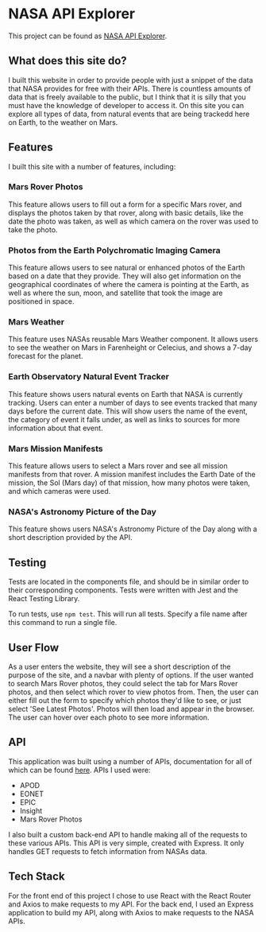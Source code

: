 # NASA API Explorer

This project can be found as [NASA API Explorer](link.here).

## What does this site do?

I built this website in order to provide people with just a snippet of the data that NASA provides for free with
their APIs. There is countless amounts of data that is freely available to the public, but I think that it is
silly that you must have the knowledge of developer to access it. On this site you can explore all types of data, from natural events that are being trackedd here on Earth, to the weather on Mars.

## Features

I built this site with a number of features, including:

### Mars Rover Photos

This feature allows users to fill out a form for a specific Mars rover, and displays the photos taken by that rover, along with basic details, like the date the photo was taken, as well as which camera on the rover was used to take the photo.

### Photos from the Earth Polychromatic Imaging Camera

This feature allows users to see natural or enhanced photos of the Earth based on a date that they provide. They will also get information on the geographical coordinates of where the camera is pointing at the Earth, as well as where the sun, moon, and satellite that took the image are positioned in space.

### Mars Weather

This feature uses NASAs reusable Mars Weather component. It allows users to see the weather on Mars in Farenheight or Celecius, and shows a 7-day forecast for the planet.

### Earth Observatory Natural Event Tracker

This feature shows users natural events on Earth that NASA is currently tracking. Users can enter a number of days to see events tracked that many days before the current date. This will show users the name of the event, the category of event it falls under, as well as links to sources for more information about that event.

### Mars Mission Manifests

This feature allows users to select a Mars rover and see all mission manifests from that rover. A mission manifest includes the Earth Date of the mission, the Sol (Mars day) of that mission, how many photos were taken, and which cameras were used.

### NASA's Astronomy Picture of the Day

This feature shows users NASA's Astronomy Picture of the Day along with a short description provided by the API.

## Testing

Tests are located in the components file, and should be in similar order to their corresponding components. Tests were written with Jest and the React Testing Library.

To run tests, use `npm test`. This will run all tests. Specify a file name after this command to run a single file.

## User Flow

As a user enters the website, they will see a short description of the purpose of the site, and a navbar with plenty of options. If the user wanted to search Mars Rover photos, they could select the tab for Mars Rover photos, and then select which rover to view photos from. Then, the user can either fill out the form to specify which photos they'd like to see, or just select 'See Latest Photos'. Photos will then load and appear in the browser. The user can hover over each photo to see more information.

## API

This application was built using a number of APIs, documentation for all of which can be found [here](https://api.nasa.gov).
APIs I used were:
- APOD
- EONET
- EPIC
- Insight
- Mars Rover Photos

I also built a custom back-end API to handle making all of the requests to these various APIs. This API is very simple, created with Express. It only handles GET requests to fetch information from NASAs data.

## Tech Stack

For the front end of this project I chose to use React with the React Router and Axios to make requests to my API.
For the back end, I used an Express application to build my API, along with Axios to make requests to the NASA APIs.